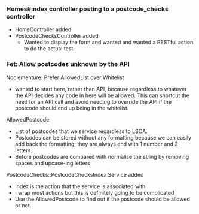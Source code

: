 ### Homes#index controller posting to a postcode_checks controller

- HomeController added
- PostcodeChecksController added
  - Wanted to display the form and wanted and wanted a RESTful action to do the actual test.
 
### Fet: Allow postcodes unknown by the API 

Noclementure:
  Prefer AllowedList over Whitelist

- wanted to start here, rather than API, because regardless to whatever the API decides any code in here will be allowed.
  This can shortcut the need for an API call and avoid needing to override the API if the postcode should end up being in the whitelist.

AllowedPostcode
- List of postcodes that we service regardless to LSOA.
- Postcodes can be stored without any formatting because we can easily add back the formatting; they are always end with 1 number and 2 letters.
- Before postcodes are compared with normalise the string by removing spaces and upcase-ing letters

PostcodeChecks::PostcodeChecksIndex Service added
  - Index is the action that the service is associated with
  - I wrap most actions but this is definitely going to be complicated
  - Use the AllowedPostcode to find out if the postcode should be allowed or not.

